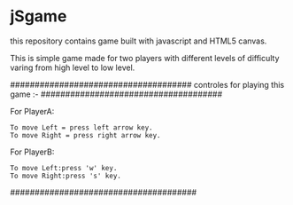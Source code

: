 # jSgame
this repository contains  game built with javascript and  HTML5 canvas.

This is simple game made for two players with different levels of difficulty  varing from high level to low level.

#####################################
  controles for playing this game :-
#####################################

  For PlayerA:

    To move Left = press left arrow key.
    To move Right = press right arrow key.

  For PlayerB:

    To move Left:press 'w' key.
    To move Right:press 's' key.

######################################

